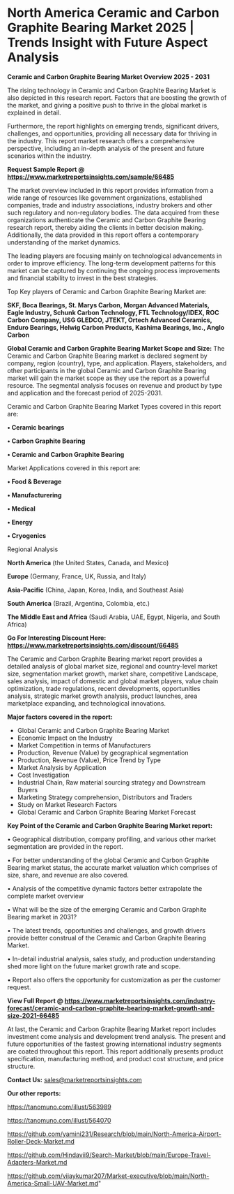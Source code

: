 # North America Ceramic and Carbon Graphite Bearing Market 2025 | Trends Insight with Future Aspect Analysis

<Strong> Ceramic and Carbon Graphite Bearing Market Overview 2025 - 2031</strong>

The rising technology in Ceramic and Carbon Graphite Bearing Market is also depicted in this research report. Factors that are boosting the growth of the market, and giving a positive push to thrive in the global market is explained in detail.

Furthermore, the report highlights on emerging trends, significant drivers, challenges, and opportunities, providing all necessary data for thriving in the industry. This report market research offers a comprehensive perspective, including an in-depth analysis of the present and future scenarios within the industry.

<strong>Request Sample Report @ <a href=https://www.marketreportsinsights.com/sample/66485>https://www.marketreportsinsights.com/sample/66485</a></strong>

The market overview included in this report provides information from a wide range of resources like government organizations, established companies, trade and industry associations, industry brokers and other such regulatory and non-regulatory bodies. The data acquired from these organizations authenticate the Ceramic and Carbon Graphite Bearing research report, thereby aiding the clients in better decision making. Additionally, the data provided in this report offers a contemporary understanding of the market dynamics.

The leading players are focusing mainly on technological advancements in order to improve efficiency. The long-term development patterns for this market can be captured by continuing the ongoing process improvements and financial stability to invest in the best strategies.

Top Key players of Ceramic and Carbon Graphite Bearing Market are:

<strong>SKF, Boca Bearings, St. Marys Carbon, Morgan Advanced Materials, Eagle Industry, Schunk Carbon Technology, FTL Technology/IDEX, ROC Carbon Company, USG GLEDCO, JTEKT, Ortech Advanced Ceramics, Enduro Bearings, Helwig Carbon Products, Kashima Bearings, Inc., Anglo Carbon</strong>

<strong><b>Global Ceramic and Carbon Graphite Bearing Market Scope and Size:</b></strong>
The Ceramic and Carbon Graphite Bearing market is declared segment by company, region (country), type, and application. Players, stakeholders, and other participants in the global Ceramic and Carbon Graphite Bearing market will gain the market scope as they use the report as a powerful resource. The segmental analysis focuses on revenue and product by type and application and the forecast period of 2025-2031.

Ceramic and Carbon Graphite Bearing Market Types covered in this report are:

<strong>• Ceramic bearings

• Carbon Graphite Bearing

• Ceramic and Carbon Graphite Bearing</strong>

Market Applications covered in this report are:

<strong>• Food & Beverage

• Manufacturering

• Medical

• Energy

• Cryogenics</strong> 

Regional Analysis

<strong>North America</strong> (the United States, Canada, and Mexico)

<strong>Europe</strong> (Germany, France, UK, Russia, and Italy)

<strong>Asia-Pacific</strong> (China, Japan, Korea, India, and Southeast Asia)

<strong>South America</strong> (Brazil, Argentina, Colombia, etc.)

<strong>The Middle East and Africa</strong> (Saudi Arabia, UAE, Egypt, Nigeria, and South Africa)

<strong>Go For Interesting Discount Here: <a href=https://www.marketreportsinsights.com/discount/66485>https://www.marketreportsinsights.com/discount/66485</a></strong>

The Ceramic and Carbon Graphite Bearing market report provides a detailed analysis of global market size, regional and country-level market size, segmentation market growth, market share, competitive Landscape, sales analysis, impact of domestic and global market players, value chain optimization, trade regulations, recent developments, opportunities analysis, strategic market growth analysis, product launches, area marketplace expanding, and technological innovations.

<strong><b>Major factors covered in the report:</b></strong>
<ul>
  <li>Global Ceramic and Carbon Graphite Bearing Market </li>
  <li>Economic Impact on the Industry</li>
  <li>Market Competition in terms of Manufacturers</li>
  <li>Production, Revenue (Value) by geographical segmentation</li>
  <li>Production, Revenue (Value), Price Trend by Type</li>
  <li>Market Analysis by Application</li>
  <li>Cost Investigation</li>
  <li>Industrial Chain, Raw material sourcing strategy and Downstream Buyers</li>
  <li>Marketing Strategy comprehension, Distributors and Traders</li>
  <li>Study on Market Research Factors</li>
  <li>Global Ceramic and Carbon Graphite Bearing Market Forecast</li>
</ul>

<strong><b>Key Point of the Ceramic and Carbon Graphite Bearing Market report:</b></strong>

• Geographical distribution, company profiling, and various other market segmentation are provided in the report.

• For better understanding of the global Ceramic and Carbon Graphite Bearing market status, the accurate market valuation which comprises of size, share, and revenue are also covered.

• Analysis of the competitive dynamic factors better extrapolate the complete market overview

• What will be the size of the emerging Ceramic and Carbon Graphite Bearing market in 2031?

• The latest trends, opportunities and challenges, and growth drivers provide better construal of the Ceramic and Carbon Graphite Bearing Market.

• In-detail industrial analysis, sales study, and production understanding shed more light on the future market growth rate and scope.

• Report also offers the opportunity for customization as per the customer request.

<strong><b>View Full Report @ <a href=https://www.marketreportsinsights.com/industry-forecast/ceramic-and-carbon-graphite-bearing-market-growth-and-size-2021-66485>https://www.marketreportsinsights.com/industry-forecast/ceramic-and-carbon-graphite-bearing-market-growth-and-size-2021-66485</a></b></strong>


At last, the Ceramic and Carbon Graphite Bearing Market report includes investment come analysis and development trend analysis. The present and future opportunities of the fastest growing international industry segments are coated throughout this report. This report additionally presents product specification, manufacturing method, and product cost structure, and price structure.

<strong>Contact Us:</strong>
sales@marketreportsinsights.com

<strong>Our other reports:</strong>

<a href=https://tanomuno.com/illust/563989>https://tanomuno.com/illust/563989</a>

<a href=https://tanomuno.com/illust/564070>https://tanomuno.com/illust/564070</a>

<a href=https://github.com/yamini231/Research/blob/main/North-America-Airport-Roller-Deck-Market.md>https://github.com/yamini231/Research/blob/main/North-America-Airport-Roller-Deck-Market.md</a>

<a href=https://github.com/Hindavii9/Search-Market/blob/main/Europe-Travel-Adapters-Market.md>https://github.com/Hindavii9/Search-Market/blob/main/Europe-Travel-Adapters-Market.md</a>

<a href=https://github.com/vijaykumar207/Market-executive/blob/main/North-America-Small-UAV-Market.md>https://github.com/vijaykumar207/Market-executive/blob/main/North-America-Small-UAV-Market.md</a>"
